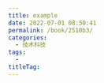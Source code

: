 ```yaml
---
title: example
date: 2022-07-01 08:50:41
permalink: /book/2510b3/
categories: 
  - 技术科技
tags: 
  - 
titleTag: 
---
```



<!-- more -->

<BookShelf
album=""
author=""
intro=""
publisher=""
lang="中文"
:pages="0"
link=""
douban=""
/>
